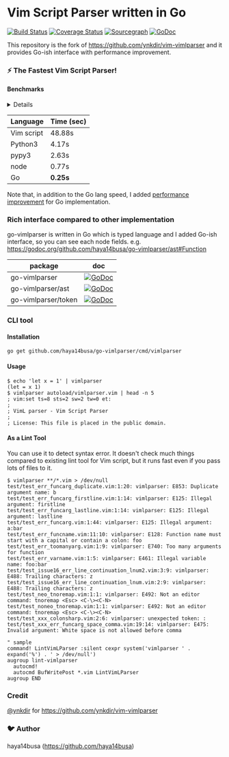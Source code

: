 # Vim Script Parser written in Go

[![Build Status](https://travis-ci.org/haya14busa/go-vimlparser.svg?branch=master)](https://travis-ci.org/haya14busa/go-vimlparser)
[![Coverage Status](https://coveralls.io/repos/github/haya14busa/go-vimlparser/badge.svg?branch=master)](https://coveralls.io/github/haya14busa/go-vimlparser?branch=master)
[![Sourcegraph](https://sourcegraph.com/github.com/haya14busa/go-vimlparser/-/badge.svg)](https://sourcegraph.com/github.com/haya14busa/go-vimlparser?badge)
[![GoDoc](https://godoc.org/github.com/haya14busa/go-vimlparser?status.svg)](https://godoc.org/github.com/haya14busa/go-vimlparser)

This repository is the fork of https://github.com/ynkdir/vim-vimlparser and it provides Go-ish interface with performance improvement.

### :zap: The Fastest Vim Script Parser!

#### Benchmarks

<details>

```sh
$ pwd
/home/haya14busa/src/github.com/ynkdir/vim-vimlparser

$ git rev-parse HEAD
2fff43c58968a18bc01bc8304df68bde01af04d9

$ wc -l < autoload/vimlparser.vim
5195

$ time vim -u NONE -N --cmd "let &rtp .= ',' . getcwd()" --cmd "silent call vimlparser#test('autoload/vimlparser.vim')" -c ":q"
vim -u NONE -N --cmd "let &rtp .= ',' . getcwd()" --cmd  -c ":q"  48.88s user 0.05s system 99% cpu 48.942 total

$ python3 -V
Python 3.5.0

$ time python3 py/vimlparser.py autoload/vimlparser.vim > /dev/null
python3 py/vimlparser.py autoload/vimlparser.vim > /dev/null  4.17s user 0.04s system 99% cpu 4.236 total

$ pypy3 -V
Python 3.2.5 (b2091e973da69152b3f928bfaabd5d2347e6df46, Mar 04 2016, 07:08:30)
[PyPy 2.4.0 with GCC 5.3.0]

$ time pypy3 py/vimlparser.py autoload/vimlparser.vim > /dev/null
pypy3 py/vimlparser.py autoload/vimlparser.vim > /dev/null  2.63s user 0.06s system 99% cpu 2.694 total

$ node --version
v4.2.3

$ time node js/vimlparser.js autoload/vimlparser.vim > /dev/null
node js/vimlparser.js autoload/vimlparser.vim > /dev/null  0.77s user 0.04s system 125% cpu 0.644 total

$ go get github.com/haya14busa/go-vimlparser/cmd/vimlparser
$ time vimlparser autoload/vimlparser.vim > /dev/null
vimlparser autoload/vimlparser.vim > /dev/null  0.25s user 0.03s system 114% cpu 0.244 total
```
</details>

| Language | Time (sec) |
| -------- | ---- |
| Vim script | 48.88s |
| Python3 | 4.17s |
| pypy3 | 2.63s |
| node | 0.77s |
| Go | **0.25s** |

Note that, in addition to the Go lang speed, I added [performance improvement](https://github.com/haya14busa/go-vimlparser/pull/4) for Go implementation.

### Rich interface compared to other implementation

go-vimlparser is written in Go which is typed language and I added Go-ish interface,
so you can see each node fields. e.g. https://godoc.org/github.com/haya14busa/go-vimlparser/ast#Function

| package | doc |
| --- | --- |
| go-vimlparser | [![GoDoc](https://godoc.org/github.com/haya14busa/go-vimlparser?status.svg)](https://godoc.org/github.com/haya14busa/go-vimlparser) |
| go-vimlparser/ast | [![GoDoc](https://godoc.org/github.com/haya14busa/go-vimlparser/ast?status.svg)](https://godoc.org/github.com/haya14busa/go-vimlparser/ast) |
| go-vimlparser/token | [![GoDoc](https://godoc.org/github.com/haya14busa/go-vimlparser/token?status.svg)](https://godoc.org/github.com/haya14busa/go-vimlparser/token) |

### CLI tool

#### Installation

```
go get github.com/haya14busa/go-vimlparser/cmd/vimlparser
```

#### Usage

```
$ echo 'let x = 1' | vimlparser
(let = x 1)
$ vimlparser autoload/vimlparser.vim | head -n 5
; vim:set ts=8 sts=2 sw=2 tw=0 et:
;
; VimL parser - Vim Script Parser
;
; License: This file is placed in the public domain.
```

#### As a Lint Tool

You can use it to detect syntax error.
It doesn't check much things compared to existing lint tool for Vim script, but it runs fast even if you pass lots of files to it.

```
$ vimlparser **/*.vim > /dev/null
test/test_err_funcarg_duplicate.vim:1:20: vimlparser: E853: Duplicate argument name: b
test/test_err_funcarg_firstline.vim:1:14: vimlparser: E125: Illegal argument: firstline
test/test_err_funcarg_lastline.vim:1:14: vimlparser: E125: Illegal argument: lastline
test/test_err_funcarg.vim:1:44: vimlparser: E125: Illegal argument: a:bar
test/test_err_funcname.vim:11:10: vimlparser: E128: Function name must start with a capital or contain a colon: foo
test/test_err_toomanyarg.vim:1:9: vimlparser: E740: Too many arguments for function
test/test_err_varname.vim:1:5: vimlparser: E461: Illegal variable name: foo:bar
test/test_issue16_err_line_continuation_lnum2.vim:3:9: vimlparser: E488: Trailing characters: z
test/test_issue16_err_line_continuation_lnum.vim:2:9: vimlparser: E488: Trailing characters: z
test/test_neo_tnoremap.vim:1:1: vimlparser: E492: Not an editor command: tnoremap <Esc> <C-\><C-N>
test/test_noneo_tnoremap.vim:1:1: vimlparser: E492: Not an editor command: tnoremap <Esc> <C-\><C-N>
test/test_xxx_colonsharp.vim:2:6: vimlparser: unexpected token: :
test/test_xxx_err_funcarg_space_comma.vim:19:14: vimlparser: E475: Invalid argument: White space is not allowed before comma
```

```vim
" sample
command! LintVimLParser :silent cexpr system('vimlparser ' . expand('%') . ' > /dev/null')
augroup lint-vimlparser
  autocmd!
  autocmd BufWritePost *.vim LintVimLParser
augroup END
```

### Credit

[@ynkdir](https://github.com/ynkdir) for https://github.com/ynkdir/vim-vimlparser

### :bird: Author
haya14busa (https://github.com/haya14busa)
